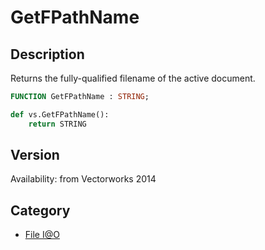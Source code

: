 # GetFPathName

## Description
Returns the fully-qualified filename of the active document.

```pascal
FUNCTION GetFPathName : STRING;
```

```python
def vs.GetFPathName():
    return STRING
```

## Version
Availability: from Vectorworks 2014

## Category
* [File I@O](../Categories/File%20IO.md)
